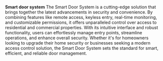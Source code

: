 **Smart door system**
The Smart Door System is a cutting-edge solution that brings together the latest advancements in security and convenience. By combining features like remote access, keyless entry, real-time monitoring, and customizable permissions, it offers unparalleled control over access to residential and commercial properties. With its intuitive interface and robust functionality, users can effortlessly manage entry points, streamline operations, and enhance overall security. Whether it's for homeowners looking to upgrade their home security or businesses seeking a modern access control solution, the Smart Door System sets the standard for smart, efficient, and reliable door management.
